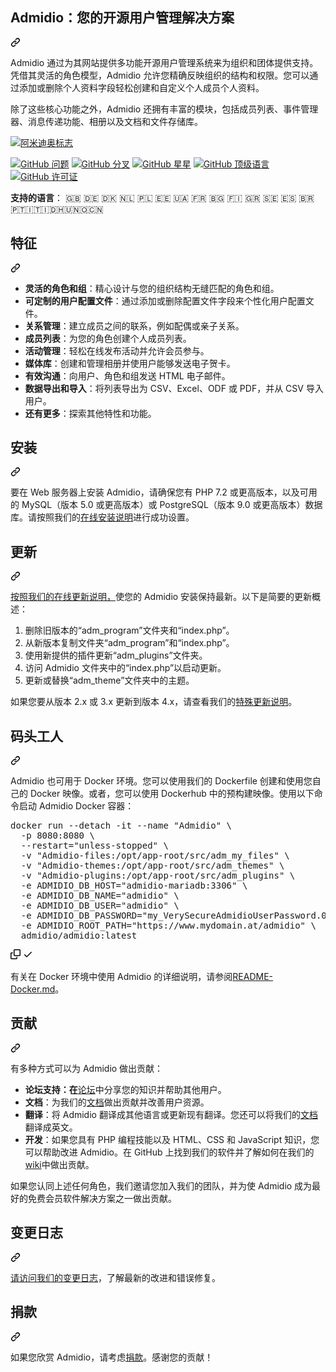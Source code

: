 <div class="Box-sc-g0xbh4-0 bJMeLZ js-snippet-clipboard-copy-unpositioned" data-hpc="true"><article class="markdown-body entry-content container-lg" itemprop="text"><div class="markdown-heading" dir="auto"><h1 tabindex="-1" class="heading-element" dir="auto"><font style="vertical-align: inherit;"><font style="vertical-align: inherit;">Admidio：您的开源用户管理解决方案</font></font></h1><a id="user-content-admidio-your-open-source-user-management-solution" class="anchor" aria-label="永久链接：Admidio：您的开源用户管理解决方案" href="#admidio-your-open-source-user-management-solution"><svg class="octicon octicon-link" viewBox="0 0 16 16" version="1.1" width="16" height="16" aria-hidden="true"><path d="m7.775 3.275 1.25-1.25a3.5 3.5 0 1 1 4.95 4.95l-2.5 2.5a3.5 3.5 0 0 1-4.95 0 .751.751 0 0 1 .018-1.042.751.751 0 0 1 1.042-.018 1.998 1.998 0 0 0 2.83 0l2.5-2.5a2.002 2.002 0 0 0-2.83-2.83l-1.25 1.25a.751.751 0 0 1-1.042-.018.751.751 0 0 1-.018-1.042Zm-4.69 9.64a1.998 1.998 0 0 0 2.83 0l1.25-1.25a.751.751 0 0 1 1.042.018.751.751 0 0 1 .018 1.042l-1.25 1.25a3.5 3.5 0 1 1-4.95-4.95l2.5-2.5a3.5 3.5 0 0 1 4.95 0 .751.751 0 0 1-.018 1.042.751.751 0 0 1-1.042.018 1.998 1.998 0 0 0-2.83 0l-2.5 2.5a1.998 1.998 0 0 0 0 2.83Z"></path></svg></a></div>
<p dir="auto"><font style="vertical-align: inherit;"><font style="vertical-align: inherit;">Admidio 通过为其网站提供多功能开源用户管理系统来为组织和团体提供支持。凭借其灵活的角色模型，Admidio 允许您精确反映组织的结构和权限。您可以通过添加或删除个人资料字段轻松创建和自定义个人成员个人资料。</font></font></p>
<p dir="auto"><font style="vertical-align: inherit;"><font style="vertical-align: inherit;">除了这些核心功能之外，Admidio 还拥有丰富的模块，包括成员列表、事件管理器、消息传递功能、相册以及文档和文件存储库。</font></font></p>
<p dir="auto"><a target="_blank" rel="noopener noreferrer nofollow" href="https://camo.githubusercontent.com/262c67e97cff1225734cab54f978f16bd34a71067751e810dd71f6ca43a3ec95/68747470733a2f2f7777772e61646d6964696f2e6f72672f696d616765732f6d61696e706167655f666c79696e675f69636f6e732e706e67"><img src="https://camo.githubusercontent.com/262c67e97cff1225734cab54f978f16bd34a71067751e810dd71f6ca43a3ec95/68747470733a2f2f7777772e61646d6964696f2e6f72672f696d616765732f6d61696e706167655f666c79696e675f69636f6e732e706e67" alt="阿米迪奥标志" data-canonical-src="https://www.admidio.org/images/mainpage_flying_icons.png" style="max-width: 100%;"></a></p>
<p dir="auto"><a href="https://github.com/Admidio/admidio/issues"><img src="https://camo.githubusercontent.com/98ddc4fd37fb163405fc117364f626d386ac132ce34678864b483b3045299096/68747470733a2f2f696d672e736869656c64732e696f2f6769746875622f6973737565732f41646d6964696f2f61646d6964696f" alt="GitHub 问题" data-canonical-src="https://img.shields.io/github/issues/Admidio/admidio" style="max-width: 100%;"></a>
<a href="https://github.com/Admidio/admidio/network"><img src="https://camo.githubusercontent.com/ae69a5aecfae214dc5a2822b7654cba240bca18ea5fa4a2c5ed6e3159b762624/68747470733a2f2f696d672e736869656c64732e696f2f6769746875622f666f726b732f41646d6964696f2f61646d6964696f" alt="GitHub 分叉" data-canonical-src="https://img.shields.io/github/forks/Admidio/admidio" style="max-width: 100%;"></a>
<a href="https://github.com/Admidio/admidio/stargazers"><img src="https://camo.githubusercontent.com/0a55358bc5895f06026e42d643476280aec43e73b8466f7dd2c07722db153d8e/68747470733a2f2f696d672e736869656c64732e696f2f6769746875622f73746172732f41646d6964696f2f61646d6964696f" alt="GitHub 星星" data-canonical-src="https://img.shields.io/github/stars/Admidio/admidio" style="max-width: 100%;"></a>
<a target="_blank" rel="noopener noreferrer nofollow" href="https://camo.githubusercontent.com/6d3dbde548275f8aea732929e8fd38ba326e971d33e0d07fab86418858f156f6/68747470733a2f2f696d672e736869656c64732e696f2f6769746875622f6c616e6775616765732f746f702f61646d6964696f2f61646d6964696f"><img src="https://camo.githubusercontent.com/6d3dbde548275f8aea732929e8fd38ba326e971d33e0d07fab86418858f156f6/68747470733a2f2f696d672e736869656c64732e696f2f6769746875622f6c616e6775616765732f746f702f61646d6964696f2f61646d6964696f" alt="GitHub 顶级语言" data-canonical-src="https://img.shields.io/github/languages/top/admidio/admidio" style="max-width: 100%;"></a>
<a href="https://github.com/Admidio/admidio/blob/master/LICENSE.txt"><img src="https://camo.githubusercontent.com/184e327d5d76c92b128be33e4ed74c54164c3e4c66450b18e889d460e6c10d55/68747470733a2f2f696d672e736869656c64732e696f2f6769746875622f6c6963656e73652f41646d6964696f2f61646d6964696f" alt="GitHub 许可证" data-canonical-src="https://img.shields.io/github/license/Admidio/admidio" style="max-width: 100%;"></a></p>
<p dir="auto"><strong><font style="vertical-align: inherit;"><font style="vertical-align: inherit;">支持的语言</font></font></strong><font style="vertical-align: inherit;"><font style="vertical-align: inherit;">： 🇬🇧 🇩🇪 🇩🇰 🇳🇱 🇵🇱 🇪🇪 🇺🇦 🇫🇷 🇧🇬 🇫🇮 🇬🇷 🇸🇪 🇪🇸 🇧🇷🇵🇹🇮🇹🇮🇩🇭🇺🇳🇴🇨🇳</font></font></p>
<div class="markdown-heading" dir="auto"><h2 tabindex="-1" class="heading-element" dir="auto"><font style="vertical-align: inherit;"><font style="vertical-align: inherit;">特征</font></font></h2><a id="user-content-features" class="anchor" aria-label="永久链接：特点" href="#features"><svg class="octicon octicon-link" viewBox="0 0 16 16" version="1.1" width="16" height="16" aria-hidden="true"><path d="m7.775 3.275 1.25-1.25a3.5 3.5 0 1 1 4.95 4.95l-2.5 2.5a3.5 3.5 0 0 1-4.95 0 .751.751 0 0 1 .018-1.042.751.751 0 0 1 1.042-.018 1.998 1.998 0 0 0 2.83 0l2.5-2.5a2.002 2.002 0 0 0-2.83-2.83l-1.25 1.25a.751.751 0 0 1-1.042-.018.751.751 0 0 1-.018-1.042Zm-4.69 9.64a1.998 1.998 0 0 0 2.83 0l1.25-1.25a.751.751 0 0 1 1.042.018.751.751 0 0 1 .018 1.042l-1.25 1.25a3.5 3.5 0 1 1-4.95-4.95l2.5-2.5a3.5 3.5 0 0 1 4.95 0 .751.751 0 0 1-.018 1.042.751.751 0 0 1-1.042.018 1.998 1.998 0 0 0-2.83 0l-2.5 2.5a1.998 1.998 0 0 0 0 2.83Z"></path></svg></a></div>
<ul dir="auto">
<li><strong><font style="vertical-align: inherit;"><font style="vertical-align: inherit;">灵活的角色和组</font></font></strong><font style="vertical-align: inherit;"><font style="vertical-align: inherit;">：精心设计与您的组织结构无缝匹配的角色和组。</font></font></li>
<li><strong><font style="vertical-align: inherit;"><font style="vertical-align: inherit;">可定制的用户配置文件</font></font></strong><font style="vertical-align: inherit;"><font style="vertical-align: inherit;">：通过添加或删除配置文件字段来个性化用户配置文件。</font></font></li>
<li><strong><font style="vertical-align: inherit;"><font style="vertical-align: inherit;">关系管理</font></font></strong><font style="vertical-align: inherit;"><font style="vertical-align: inherit;">：建立成员之间的联系，例如配偶或亲子关系。</font></font></li>
<li><strong><font style="vertical-align: inherit;"><font style="vertical-align: inherit;">成员列表</font></font></strong><font style="vertical-align: inherit;"><font style="vertical-align: inherit;">：为您的角色创建个人成员列表。</font></font></li>
<li><strong><font style="vertical-align: inherit;"><font style="vertical-align: inherit;">活动管理</font></font></strong><font style="vertical-align: inherit;"><font style="vertical-align: inherit;">：轻松在线发布活动并允许会员参与。</font></font></li>
<li><strong><font style="vertical-align: inherit;"><font style="vertical-align: inherit;">媒体库</font></font></strong><font style="vertical-align: inherit;"><font style="vertical-align: inherit;">：创建和管理相册并使用户能够发送电子贺卡。</font></font></li>
<li><strong><font style="vertical-align: inherit;"><font style="vertical-align: inherit;">有效沟通</font></font></strong><font style="vertical-align: inherit;"><font style="vertical-align: inherit;">：向用户、角色和组发送 HTML 电子邮件。</font></font></li>
<li><strong><font style="vertical-align: inherit;"><font style="vertical-align: inherit;">数据导出和导入</font></font></strong><font style="vertical-align: inherit;"><font style="vertical-align: inherit;">：将列表导出为 CSV、Excel、ODF 或 PDF，并从 CSV 导入用户。</font></font></li>
<li><strong><font style="vertical-align: inherit;"><font style="vertical-align: inherit;">还有更多</font></font></strong><font style="vertical-align: inherit;"><font style="vertical-align: inherit;">：探索其他特性和功能。</font></font></li>
</ul>
<div class="markdown-heading" dir="auto"><h2 tabindex="-1" class="heading-element" dir="auto"><font style="vertical-align: inherit;"><font style="vertical-align: inherit;">安装</font></font></h2><a id="user-content-installation" class="anchor" aria-label="永久链接：安装" href="#installation"><svg class="octicon octicon-link" viewBox="0 0 16 16" version="1.1" width="16" height="16" aria-hidden="true"><path d="m7.775 3.275 1.25-1.25a3.5 3.5 0 1 1 4.95 4.95l-2.5 2.5a3.5 3.5 0 0 1-4.95 0 .751.751 0 0 1 .018-1.042.751.751 0 0 1 1.042-.018 1.998 1.998 0 0 0 2.83 0l2.5-2.5a2.002 2.002 0 0 0-2.83-2.83l-1.25 1.25a.751.751 0 0 1-1.042-.018.751.751 0 0 1-.018-1.042Zm-4.69 9.64a1.998 1.998 0 0 0 2.83 0l1.25-1.25a.751.751 0 0 1 1.042.018.751.751 0 0 1 .018 1.042l-1.25 1.25a3.5 3.5 0 1 1-4.95-4.95l2.5-2.5a3.5 3.5 0 0 1 4.95 0 .751.751 0 0 1-.018 1.042.751.751 0 0 1-1.042.018 1.998 1.998 0 0 0-2.83 0l-2.5 2.5a1.998 1.998 0 0 0 0 2.83Z"></path></svg></a></div>
<p dir="auto"><font style="vertical-align: inherit;"><font style="vertical-align: inherit;">要在 Web 服务器上安装 Admidio，请确保您有 PHP 7.2 或更高版本，以及可用的 MySQL（版本 5.0 或更高版本）或 PostgreSQL（版本 9.0 或更高版本）数据库。请按照我们的</font></font><a href="https://www.admidio.org/dokuwiki/doku.php?id=en:2.0:installation" rel="nofollow"><font style="vertical-align: inherit;"><font style="vertical-align: inherit;">在线安装说明</font></font></a><font style="vertical-align: inherit;"><font style="vertical-align: inherit;">进行成功设置。</font></font></p>
<div class="markdown-heading" dir="auto"><h2 tabindex="-1" class="heading-element" dir="auto"><font style="vertical-align: inherit;"><font style="vertical-align: inherit;">更新</font></font></h2><a id="user-content-update" class="anchor" aria-label="永久链接：更新" href="#update"><svg class="octicon octicon-link" viewBox="0 0 16 16" version="1.1" width="16" height="16" aria-hidden="true"><path d="m7.775 3.275 1.25-1.25a3.5 3.5 0 1 1 4.95 4.95l-2.5 2.5a3.5 3.5 0 0 1-4.95 0 .751.751 0 0 1 .018-1.042.751.751 0 0 1 1.042-.018 1.998 1.998 0 0 0 2.83 0l2.5-2.5a2.002 2.002 0 0 0-2.83-2.83l-1.25 1.25a.751.751 0 0 1-1.042-.018.751.751 0 0 1-.018-1.042Zm-4.69 9.64a1.998 1.998 0 0 0 2.83 0l1.25-1.25a.751.751 0 0 1 1.042.018.751.751 0 0 1 .018 1.042l-1.25 1.25a3.5 3.5 0 1 1-4.95-4.95l2.5-2.5a3.5 3.5 0 0 1 4.95 0 .751.751 0 0 1-.018 1.042.751.751 0 0 1-1.042.018 1.998 1.998 0 0 0-2.83 0l-2.5 2.5a1.998 1.998 0 0 0 0 2.83Z"></path></svg></a></div>
<p dir="auto"><font style="vertical-align: inherit;"></font><a href="https://www.admidio.org/dokuwiki/doku.php?id=en:2.0:update" rel="nofollow"><font style="vertical-align: inherit;"><font style="vertical-align: inherit;">按照我们的在线更新说明，</font></font></a><font style="vertical-align: inherit;"><font style="vertical-align: inherit;">使您的 Admidio 安装保持最新</font><font style="vertical-align: inherit;">。以下是简要的更新概述：</font></font></p>
<ol dir="auto">
<li><font style="vertical-align: inherit;"><font style="vertical-align: inherit;">删除旧版本的“adm_program”文件夹和“index.php”。</font></font></li>
<li><font style="vertical-align: inherit;"><font style="vertical-align: inherit;">从新版本复制文件夹“adm_program”和“index.php”。</font></font></li>
<li><font style="vertical-align: inherit;"><font style="vertical-align: inherit;">使用新提供的插件更新“adm_plugins”文件夹。</font></font></li>
<li><font style="vertical-align: inherit;"><font style="vertical-align: inherit;">访问 Admidio 文件夹中的“index.php”以启动更新。</font></font></li>
<li><font style="vertical-align: inherit;"><font style="vertical-align: inherit;">更新或替换“adm_theme”文件夹中的主题。</font></font></li>
</ol>
<p dir="auto"><font style="vertical-align: inherit;"><font style="vertical-align: inherit;">如果您要从版本 2.x 或 3.x 更新到版本 4.x，请查看我们的</font></font><a href="https://www.admidio.org/dokuwiki/doku.php?id=en:2.0:update_to_version_4" rel="nofollow"><font style="vertical-align: inherit;"><font style="vertical-align: inherit;">特殊更新说明</font></font></a><font style="vertical-align: inherit;"><font style="vertical-align: inherit;">。</font></font></p>
<div class="markdown-heading" dir="auto"><h2 tabindex="-1" class="heading-element" dir="auto"><font style="vertical-align: inherit;"><font style="vertical-align: inherit;">码头工人</font></font></h2><a id="user-content-docker" class="anchor" aria-label="永久链接：Docker" href="#docker"><svg class="octicon octicon-link" viewBox="0 0 16 16" version="1.1" width="16" height="16" aria-hidden="true"><path d="m7.775 3.275 1.25-1.25a3.5 3.5 0 1 1 4.95 4.95l-2.5 2.5a3.5 3.5 0 0 1-4.95 0 .751.751 0 0 1 .018-1.042.751.751 0 0 1 1.042-.018 1.998 1.998 0 0 0 2.83 0l2.5-2.5a2.002 2.002 0 0 0-2.83-2.83l-1.25 1.25a.751.751 0 0 1-1.042-.018.751.751 0 0 1-.018-1.042Zm-4.69 9.64a1.998 1.998 0 0 0 2.83 0l1.25-1.25a.751.751 0 0 1 1.042.018.751.751 0 0 1 .018 1.042l-1.25 1.25a3.5 3.5 0 1 1-4.95-4.95l2.5-2.5a3.5 3.5 0 0 1 4.95 0 .751.751 0 0 1-.018 1.042.751.751 0 0 1-1.042.018 1.998 1.998 0 0 0-2.83 0l-2.5 2.5a1.998 1.998 0 0 0 0 2.83Z"></path></svg></a></div>
<p dir="auto"><font style="vertical-align: inherit;"><font style="vertical-align: inherit;">Admidio 也可用于 Docker 环境。您可以使用我们的 Dockerfile 创建和使用您自己的 Docker 映像。或者，您可以使用 Dockerhub 中的预构建映像。使用以下命令启动 Admidio Docker 容器：</font></font></p>
<div class="highlight highlight-source-shell notranslate position-relative overflow-auto" dir="auto"><pre>docker run --detach -it --name <span class="pl-s"><span class="pl-pds">"</span>Admidio<span class="pl-pds">"</span></span> \
  -p 8080:8080 \
  --restart=<span class="pl-s"><span class="pl-pds">"</span>unless-stopped<span class="pl-pds">"</span></span> \
  -v <span class="pl-s"><span class="pl-pds">"</span>Admidio-files:/opt/app-root/src/adm_my_files<span class="pl-pds">"</span></span> \
  -v <span class="pl-s"><span class="pl-pds">"</span>Admidio-themes:/opt/app-root/src/adm_themes<span class="pl-pds">"</span></span> \
  -v <span class="pl-s"><span class="pl-pds">"</span>Admidio-plugins:/opt/app-root/src/adm_plugins<span class="pl-pds">"</span></span> \
  -e ADMIDIO_DB_HOST=<span class="pl-s"><span class="pl-pds">"</span>admidio-mariadb:3306<span class="pl-pds">"</span></span> \
  -e ADMIDIO_DB_NAME=<span class="pl-s"><span class="pl-pds">"</span>admidio<span class="pl-pds">"</span></span> \
  -e ADMIDIO_DB_USER=<span class="pl-s"><span class="pl-pds">"</span>admidio<span class="pl-pds">"</span></span> \
  -e ADMIDIO_DB_PASSWORD=<span class="pl-s"><span class="pl-pds">"</span>my_VerySecureAdmidioUserPassword.01<span class="pl-pds">"</span></span> \
  -e ADMIDIO_ROOT_PATH=<span class="pl-s"><span class="pl-pds">"</span>https://www.mydomain.at/admidio<span class="pl-pds">"</span></span> \
  admidio/admidio:latest</pre><div class="zeroclipboard-container">
    <clipboard-copy aria-label="Copy" class="ClipboardButton btn btn-invisible js-clipboard-copy m-2 p-0 tooltipped-no-delay d-flex flex-justify-center flex-items-center" data-copy-feedback="Copied!" data-tooltip-direction="w" value="docker run --detach -it --name &quot;Admidio&quot; \
  -p 8080:8080 \
  --restart=&quot;unless-stopped&quot; \
  -v &quot;Admidio-files:/opt/app-root/src/adm_my_files&quot; \
  -v &quot;Admidio-themes:/opt/app-root/src/adm_themes&quot; \
  -v &quot;Admidio-plugins:/opt/app-root/src/adm_plugins&quot; \
  -e ADMIDIO_DB_HOST=&quot;admidio-mariadb:3306&quot; \
  -e ADMIDIO_DB_NAME=&quot;admidio&quot; \
  -e ADMIDIO_DB_USER=&quot;admidio&quot; \
  -e ADMIDIO_DB_PASSWORD=&quot;my_VerySecureAdmidioUserPassword.01&quot; \
  -e ADMIDIO_ROOT_PATH=&quot;https://www.mydomain.at/admidio&quot; \
  admidio/admidio:latest" tabindex="0" role="button">
      <svg aria-hidden="true" height="16" viewBox="0 0 16 16" version="1.1" width="16" data-view-component="true" class="octicon octicon-copy js-clipboard-copy-icon">
    <path d="M0 6.75C0 5.784.784 5 1.75 5h1.5a.75.75 0 0 1 0 1.5h-1.5a.25.25 0 0 0-.25.25v7.5c0 .138.112.25.25.25h7.5a.25.25 0 0 0 .25-.25v-1.5a.75.75 0 0 1 1.5 0v1.5A1.75 1.75 0 0 1 9.25 16h-7.5A1.75 1.75 0 0 1 0 14.25Z"></path><path d="M5 1.75C5 .784 5.784 0 6.75 0h7.5C15.216 0 16 .784 16 1.75v7.5A1.75 1.75 0 0 1 14.25 11h-7.5A1.75 1.75 0 0 1 5 9.25Zm1.75-.25a.25.25 0 0 0-.25.25v7.5c0 .138.112.25.25.25h7.5a.25.25 0 0 0 .25-.25v-7.5a.25.25 0 0 0-.25-.25Z"></path>
</svg>
      <svg aria-hidden="true" height="16" viewBox="0 0 16 16" version="1.1" width="16" data-view-component="true" class="octicon octicon-check js-clipboard-check-icon color-fg-success d-none">
    <path d="M13.78 4.22a.75.75 0 0 1 0 1.06l-7.25 7.25a.75.75 0 0 1-1.06 0L2.22 9.28a.751.751 0 0 1 .018-1.042.751.751 0 0 1 1.042-.018L6 10.94l6.72-6.72a.75.75 0 0 1 1.06 0Z"></path>
</svg>
    </clipboard-copy>
  </div></div>
<p dir="auto"><font style="vertical-align: inherit;"><font style="vertical-align: inherit;">有关在 Docker 环境中使用 Admidio 的详细说明，请参阅</font></font><a href="https://github.com/Admidio/admidio/blob/master/README-Docker.md"><font style="vertical-align: inherit;"><font style="vertical-align: inherit;">README-Docker.md</font></font></a><font style="vertical-align: inherit;"><font style="vertical-align: inherit;">。</font></font></p>
<div class="markdown-heading" dir="auto"><h2 tabindex="-1" class="heading-element" dir="auto"><font style="vertical-align: inherit;"><font style="vertical-align: inherit;">贡献</font></font></h2><a id="user-content-contributing" class="anchor" aria-label="永久链接：贡献" href="#contributing"><svg class="octicon octicon-link" viewBox="0 0 16 16" version="1.1" width="16" height="16" aria-hidden="true"><path d="m7.775 3.275 1.25-1.25a3.5 3.5 0 1 1 4.95 4.95l-2.5 2.5a3.5 3.5 0 0 1-4.95 0 .751.751 0 0 1 .018-1.042.751.751 0 0 1 1.042-.018 1.998 1.998 0 0 0 2.83 0l2.5-2.5a2.002 2.002 0 0 0-2.83-2.83l-1.25 1.25a.751.751 0 0 1-1.042-.018.751.751 0 0 1-.018-1.042Zm-4.69 9.64a1.998 1.998 0 0 0 2.83 0l1.25-1.25a.751.751 0 0 1 1.042.018.751.751 0 0 1 .018 1.042l-1.25 1.25a3.5 3.5 0 1 1-4.95-4.95l2.5-2.5a3.5 3.5 0 0 1 4.95 0 .751.751 0 0 1-.018 1.042.751.751 0 0 1-1.042.018 1.998 1.998 0 0 0-2.83 0l-2.5 2.5a1.998 1.998 0 0 0 0 2.83Z"></path></svg></a></div>
<p dir="auto"><font style="vertical-align: inherit;"><font style="vertical-align: inherit;">有多种方式可以为 Admidio 做出贡献：</font></font></p>
<ul dir="auto">
<li><strong><font style="vertical-align: inherit;"><font style="vertical-align: inherit;">论坛支持：在</font></font></strong><font style="vertical-align: inherit;"></font><a href="https://forum.admidio.org" rel="nofollow"><font style="vertical-align: inherit;"><font style="vertical-align: inherit;">论坛</font></font></a><font style="vertical-align: inherit;"><font style="vertical-align: inherit;">中分享您的知识并帮助其他用户</font><font style="vertical-align: inherit;">。</font></font></li>
<li><strong><font style="vertical-align: inherit;"><font style="vertical-align: inherit;">文档</font></font></strong><font style="vertical-align: inherit;"><font style="vertical-align: inherit;">：为我们的</font></font><a href="https://www.admidio.org/dokuwiki/doku.php?id=en:2.0:index" rel="nofollow"><font style="vertical-align: inherit;"><font style="vertical-align: inherit;">文档</font></font></a><font style="vertical-align: inherit;"><font style="vertical-align: inherit;">做出贡献并改善用户资源。</font></font></li>
<li><strong><font style="vertical-align: inherit;"><font style="vertical-align: inherit;">翻译</font></font></strong><font style="vertical-align: inherit;"><font style="vertical-align: inherit;">：将 Admidio 翻译成其他语言或更新现有翻译。您还可以将我们的</font></font><a href="https://www.admidio.org/dokuwiki/doku.php?id=en:2.0:index" rel="nofollow"><font style="vertical-align: inherit;"><font style="vertical-align: inherit;">文档</font></font></a><font style="vertical-align: inherit;"><font style="vertical-align: inherit;">翻译成英文。</font></font></li>
<li><strong><font style="vertical-align: inherit;"><font style="vertical-align: inherit;">开发</font></font></strong><font style="vertical-align: inherit;"><font style="vertical-align: inherit;">：如果您具有 PHP 编程技能以及 HTML、CSS 和 JavaScript 知识，您可以帮助改进 Admidio。在 GitHub 上找到我们的软件并了解如何在我们的</font></font><a href="https://www.admidio.org/dokuwiki/doku.php?id=en:entwickler:fehlerkorrekturen_in_mehreren_versionen" rel="nofollow"><font style="vertical-align: inherit;"><font style="vertical-align: inherit;">wiki</font></font></a><font style="vertical-align: inherit;"><font style="vertical-align: inherit;">中做出贡献。</font></font></li>
</ul>
<p dir="auto"><font style="vertical-align: inherit;"><font style="vertical-align: inherit;">如果您认同上述任何角色，我们邀请您加入我们的团队，并为使 Admidio 成为最好的免费会员软件解决方案之一做出贡献。</font></font></p>
<div class="markdown-heading" dir="auto"><h2 tabindex="-1" class="heading-element" dir="auto"><font style="vertical-align: inherit;"><font style="vertical-align: inherit;">变更日志</font></font></h2><a id="user-content-changelog" class="anchor" aria-label="永久链接：变更日志" href="#changelog"><svg class="octicon octicon-link" viewBox="0 0 16 16" version="1.1" width="16" height="16" aria-hidden="true"><path d="m7.775 3.275 1.25-1.25a3.5 3.5 0 1 1 4.95 4.95l-2.5 2.5a3.5 3.5 0 0 1-4.95 0 .751.751 0 0 1 .018-1.042.751.751 0 0 1 1.042-.018 1.998 1.998 0 0 0 2.83 0l2.5-2.5a2.002 2.002 0 0 0-2.83-2.83l-1.25 1.25a.751.751 0 0 1-1.042-.018.751.751 0 0 1-.018-1.042Zm-4.69 9.64a1.998 1.998 0 0 0 2.83 0l1.25-1.25a.751.751 0 0 1 1.042.018.751.751 0 0 1 .018 1.042l-1.25 1.25a3.5 3.5 0 1 1-4.95-4.95l2.5-2.5a3.5 3.5 0 0 1 4.95 0 .751.751 0 0 1-.018 1.042.751.751 0 0 1-1.042.018 1.998 1.998 0 0 0-2.83 0l-2.5 2.5a1.998 1.998 0 0 0 0 2.83Z"></path></svg></a></div>
<p dir="auto"><font style="vertical-align: inherit;"></font><a href="https://www.admidio.org/changelog.php" rel="nofollow"><font style="vertical-align: inherit;"><font style="vertical-align: inherit;">请访问我们的变更日志</font></font></a><font style="vertical-align: inherit;"><font style="vertical-align: inherit;">，了解最新的改进和错误修复</font><font style="vertical-align: inherit;">。</font></font></p>
<div class="markdown-heading" dir="auto"><h2 tabindex="-1" class="heading-element" dir="auto"><font style="vertical-align: inherit;"><font style="vertical-align: inherit;">捐款</font></font></h2><a id="user-content-donation" class="anchor" aria-label="永久链接：捐赠" href="#donation"><svg class="octicon octicon-link" viewBox="0 0 16 16" version="1.1" width="16" height="16" aria-hidden="true"><path d="m7.775 3.275 1.25-1.25a3.5 3.5 0 1 1 4.95 4.95l-2.5 2.5a3.5 3.5 0 0 1-4.95 0 .751.751 0 0 1 .018-1.042.751.751 0 0 1 1.042-.018 1.998 1.998 0 0 0 2.83 0l2.5-2.5a2.002 2.002 0 0 0-2.83-2.83l-1.25 1.25a.751.751 0 0 1-1.042-.018.751.751 0 0 1-.018-1.042Zm-4.69 9.64a1.998 1.998 0 0 0 2.83 0l1.25-1.25a.751.751 0 0 1 1.042.018.751.751 0 0 1 .018 1.042l-1.25 1.25a3.5 3.5 0 1 1-4.95-4.95l2.5-2.5a3.5 3.5 0 0 1 4.95 0 .751.751 0 0 1-.018 1.042.751.751 0 0 1-1.042.018 1.998 1.998 0 0 0-2.83 0l-2.5 2.5a1.998 1.998 0 0 0 0 2.83Z"></path></svg></a></div>
<p dir="auto"><font style="vertical-align: inherit;"><font style="vertical-align: inherit;">如果您欣赏 Admidio，请考虑</font></font><a href="https://www.admidio.org/donate.php" rel="nofollow"><font style="vertical-align: inherit;"><font style="vertical-align: inherit;">捐款</font></font></a><font style="vertical-align: inherit;"><font style="vertical-align: inherit;">。感谢您的贡献！</font></font></p>
</article></div>

